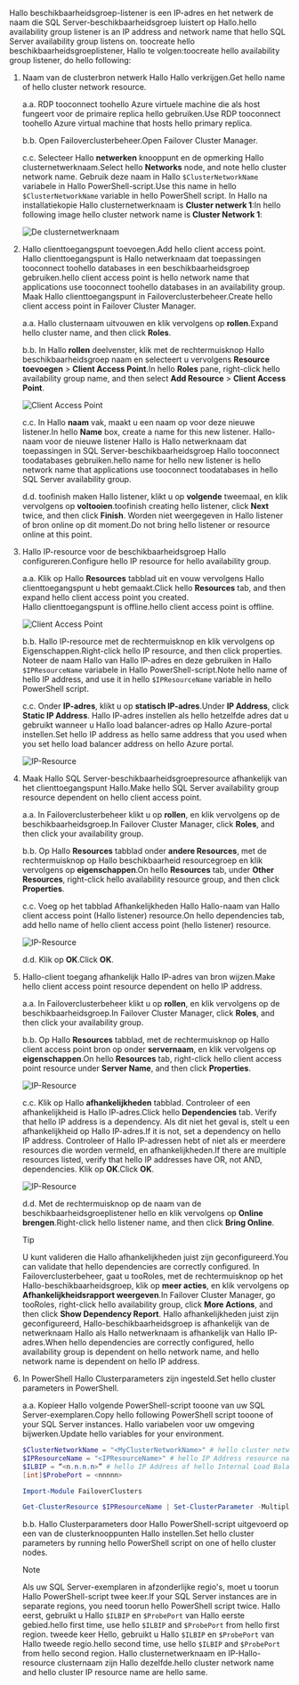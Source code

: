 <span data-ttu-id="02e51-101">Hallo beschikbaarheidsgroep-listener is een IP-adres en het netwerk de naam die SQL Server-beschikbaarheidsgroep luistert op Hallo.</span><span class="sxs-lookup"><span data-stu-id="02e51-101">hello availability group listener is an IP address and network name that hello SQL Server availability group listens on.</span></span> <span data-ttu-id="02e51-102">toocreate hello beschikbaarheidsgroeplistener, Hallo te volgen:</span><span class="sxs-lookup"><span data-stu-id="02e51-102">toocreate hello availability group listener, do hello following:</span></span>

1. <span data-ttu-id="02e51-103"><a name="getnet"></a>Naam van de clusterbron netwerk Hallo Hallo verkrijgen.</span><span class="sxs-lookup"><span data-stu-id="02e51-103"><a name="getnet"></a>Get hello name of hello cluster network resource.</span></span>

    <span data-ttu-id="02e51-104">a.</span><span class="sxs-lookup"><span data-stu-id="02e51-104">a.</span></span> <span data-ttu-id="02e51-105">RDP tooconnect toohello Azure virtuele machine die als host fungeert voor de primaire replica hello gebruiken.</span><span class="sxs-lookup"><span data-stu-id="02e51-105">Use RDP tooconnect toohello Azure virtual machine that hosts hello primary replica.</span></span> 

    <span data-ttu-id="02e51-106">b.</span><span class="sxs-lookup"><span data-stu-id="02e51-106">b.</span></span> <span data-ttu-id="02e51-107">Open Failoverclusterbeheer.</span><span class="sxs-lookup"><span data-stu-id="02e51-107">Open Failover Cluster Manager.</span></span>

    <span data-ttu-id="02e51-108">c.</span><span class="sxs-lookup"><span data-stu-id="02e51-108">c.</span></span> <span data-ttu-id="02e51-109">Selecteer Hallo **netwerken** knooppunt en de opmerking Hallo clusternetwerknaam.</span><span class="sxs-lookup"><span data-stu-id="02e51-109">Select hello **Networks** node, and note hello cluster network name.</span></span> <span data-ttu-id="02e51-110">Gebruik deze naam in Hallo `$ClusterNetworkName` variabele in Hallo PowerShell-script.</span><span class="sxs-lookup"><span data-stu-id="02e51-110">Use this name in hello `$ClusterNetworkName` variable in hello PowerShell script.</span></span> <span data-ttu-id="02e51-111">In Hallo na installatiekopie Hallo clusternetwerknaam is **Cluster netwerk 1**:</span><span class="sxs-lookup"><span data-stu-id="02e51-111">In hello following image hello cluster network name is **Cluster Network 1**:</span></span>

   ![De clusternetwerknaam](./media/virtual-machines-ag-listener-configure/90-clusternetworkname.png)

2. <span data-ttu-id="02e51-113"><a name="addcap"></a>Hallo clienttoegangspunt toevoegen.</span><span class="sxs-lookup"><span data-stu-id="02e51-113"><a name="addcap"></a>Add hello client access point.</span></span>  
    <span data-ttu-id="02e51-114">Hallo clienttoegangspunt is Hallo netwerknaam dat toepassingen tooconnect toohello databases in een beschikbaarheidsgroep gebruiken.</span><span class="sxs-lookup"><span data-stu-id="02e51-114">hello client access point is hello network name that applications use tooconnect toohello databases in an availability group.</span></span> <span data-ttu-id="02e51-115">Maak Hallo clienttoegangspunt in Failoverclusterbeheer.</span><span class="sxs-lookup"><span data-stu-id="02e51-115">Create hello client access point in Failover Cluster Manager.</span></span>

    <span data-ttu-id="02e51-116">a.</span><span class="sxs-lookup"><span data-stu-id="02e51-116">a.</span></span> <span data-ttu-id="02e51-117">Hallo clusternaam uitvouwen en klik vervolgens op **rollen**.</span><span class="sxs-lookup"><span data-stu-id="02e51-117">Expand hello cluster name, and then click **Roles**.</span></span>

    <span data-ttu-id="02e51-118">b.</span><span class="sxs-lookup"><span data-stu-id="02e51-118">b.</span></span> <span data-ttu-id="02e51-119">In Hallo **rollen** deelvenster, klik met de rechtermuisknop Hallo beschikbaarheidsgroep naam en selecteert u vervolgens **Resource toevoegen** > **Client Access Point**.</span><span class="sxs-lookup"><span data-stu-id="02e51-119">In hello **Roles** pane, right-click hello availability group name, and then select **Add Resource** > **Client Access Point**.</span></span>

   ![Client Access Point](./media/virtual-machines-ag-listener-configure/92-addclientaccesspoint.png)

    <span data-ttu-id="02e51-121">c.</span><span class="sxs-lookup"><span data-stu-id="02e51-121">c.</span></span> <span data-ttu-id="02e51-122">In Hallo **naam** vak, maakt u een naam op voor deze nieuwe listener.</span><span class="sxs-lookup"><span data-stu-id="02e51-122">In hello **Name** box, create a name for this new listener.</span></span> 
   <span data-ttu-id="02e51-123">Hallo-naam voor de nieuwe listener Hallo is Hallo netwerknaam dat toepassingen in SQL Server-beschikbaarheidsgroep Hallo tooconnect toodatabases gebruiken.</span><span class="sxs-lookup"><span data-stu-id="02e51-123">hello name for hello new listener is hello network name that applications use tooconnect toodatabases in hello SQL Server availability group.</span></span>
   
    <span data-ttu-id="02e51-124">d.</span><span class="sxs-lookup"><span data-stu-id="02e51-124">d.</span></span> <span data-ttu-id="02e51-125">toofinish maken Hallo listener, klikt u op **volgende** tweemaal, en klik vervolgens op **voltooien**.</span><span class="sxs-lookup"><span data-stu-id="02e51-125">toofinish creating hello listener, click **Next** twice, and then click **Finish**.</span></span> <span data-ttu-id="02e51-126">Worden niet weergegeven in Hallo listener of bron online op dit moment.</span><span class="sxs-lookup"><span data-stu-id="02e51-126">Do not bring hello listener or resource online at this point.</span></span>

3. <span data-ttu-id="02e51-127"><a name="congroup"></a>Hallo IP-resource voor de beschikbaarheidsgroep Hallo configureren.</span><span class="sxs-lookup"><span data-stu-id="02e51-127"><a name="congroup"></a>Configure hello IP resource for hello availability group.</span></span>

    <span data-ttu-id="02e51-128">a.</span><span class="sxs-lookup"><span data-stu-id="02e51-128">a.</span></span> <span data-ttu-id="02e51-129">Klik op Hallo **Resources** tabblad uit en vouw vervolgens Hallo clienttoegangspunt u hebt gemaakt.</span><span class="sxs-lookup"><span data-stu-id="02e51-129">Click hello **Resources** tab, and then expand hello client access point you created.</span></span>  
    <span data-ttu-id="02e51-130">Hallo clienttoegangspunt is offline.</span><span class="sxs-lookup"><span data-stu-id="02e51-130">hello client access point is offline.</span></span>

   ![Client Access Point](./media/virtual-machines-ag-listener-configure/94-newclientaccesspoint.png) 

    <span data-ttu-id="02e51-132">b.</span><span class="sxs-lookup"><span data-stu-id="02e51-132">b.</span></span> <span data-ttu-id="02e51-133">Hallo IP-resource met de rechtermuisknop en klik vervolgens op Eigenschappen.</span><span class="sxs-lookup"><span data-stu-id="02e51-133">Right-click hello IP resource, and then click properties.</span></span> <span data-ttu-id="02e51-134">Noteer de naam Hallo van Hallo IP-adres en deze gebruiken in Hallo `$IPResourceName` variabele in Hallo PowerShell-script.</span><span class="sxs-lookup"><span data-stu-id="02e51-134">Note hello name of hello IP address, and use it in hello `$IPResourceName` variable in hello PowerShell script.</span></span>

    <span data-ttu-id="02e51-135">c.</span><span class="sxs-lookup"><span data-stu-id="02e51-135">c.</span></span> <span data-ttu-id="02e51-136">Onder **IP-adres**, klikt u op **statisch IP-adres**.</span><span class="sxs-lookup"><span data-stu-id="02e51-136">Under **IP Address**, click **Static IP Address**.</span></span> <span data-ttu-id="02e51-137">Hallo IP-adres instellen als hello hetzelfde adres dat u gebruikt wanneer u Hallo load balancer-adres op Hallo Azure-portal instellen.</span><span class="sxs-lookup"><span data-stu-id="02e51-137">Set hello IP address as hello same address that you used when you set hello load balancer address on hello Azure portal.</span></span>

   ![IP-Resource](./media/virtual-machines-ag-listener-configure/96-ipresource.png) 

    <!-----------------------I don't see this option on server 2016
    1. Disable NetBIOS for this address and click **OK**. Repeat this step for each IP resource if your solution spans multiple Azure VNets. 
    ------------------------->

4. <span data-ttu-id="02e51-139"><a name = "dependencyGroup"></a>Maak Hallo SQL Server-beschikbaarheidsgroepresource afhankelijk van het clienttoegangspunt Hallo.</span><span class="sxs-lookup"><span data-stu-id="02e51-139"><a name = "dependencyGroup"></a>Make hello SQL Server availability group resource dependent on hello client access point.</span></span>

    <span data-ttu-id="02e51-140">a.</span><span class="sxs-lookup"><span data-stu-id="02e51-140">a.</span></span> <span data-ttu-id="02e51-141">In Failoverclusterbeheer klikt u op **rollen**, en klik vervolgens op de beschikbaarheidsgroep.</span><span class="sxs-lookup"><span data-stu-id="02e51-141">In Failover Cluster Manager, click **Roles**, and then click your availability group.</span></span>

    <span data-ttu-id="02e51-142">b.</span><span class="sxs-lookup"><span data-stu-id="02e51-142">b.</span></span> <span data-ttu-id="02e51-143">Op Hallo **Resources** tabblad onder **andere Resources**, met de rechtermuisknop op Hallo beschikbaarheid resourcegroep en klik vervolgens op **eigenschappen**.</span><span class="sxs-lookup"><span data-stu-id="02e51-143">On hello **Resources** tab, under **Other Resources**, right-click hello availability resource group, and then click **Properties**.</span></span> 

    <span data-ttu-id="02e51-144">c.</span><span class="sxs-lookup"><span data-stu-id="02e51-144">c.</span></span> <span data-ttu-id="02e51-145">Voeg op het tabblad Afhankelijkheden Hallo Hallo-naam van Hallo client access point (Hallo listener) resource.</span><span class="sxs-lookup"><span data-stu-id="02e51-145">On hello dependencies tab, add hello name of hello client access point (hello listener) resource.</span></span>

   ![IP-Resource](./media/virtual-machines-ag-listener-configure/97-propertiesdependencies.png) 

    <span data-ttu-id="02e51-147">d.</span><span class="sxs-lookup"><span data-stu-id="02e51-147">d.</span></span> <span data-ttu-id="02e51-148">Klik op **OK**.</span><span class="sxs-lookup"><span data-stu-id="02e51-148">Click **OK**.</span></span>

5. <span data-ttu-id="02e51-149"><a name="listname"></a>Hallo-client toegang afhankelijk Hallo IP-adres van bron wijzen.</span><span class="sxs-lookup"><span data-stu-id="02e51-149"><a name="listname"></a>Make hello client access point resource dependent on hello IP address.</span></span>

    <span data-ttu-id="02e51-150">a.</span><span class="sxs-lookup"><span data-stu-id="02e51-150">a.</span></span> <span data-ttu-id="02e51-151">In Failoverclusterbeheer klikt u op **rollen**, en klik vervolgens op de beschikbaarheidsgroep.</span><span class="sxs-lookup"><span data-stu-id="02e51-151">In Failover Cluster Manager, click **Roles**, and then click your availability group.</span></span> 

    <span data-ttu-id="02e51-152">b.</span><span class="sxs-lookup"><span data-stu-id="02e51-152">b.</span></span> <span data-ttu-id="02e51-153">Op Hallo **Resources** tabblad, met de rechtermuisknop op Hallo client access point bron op onder **servernaam**, en klik vervolgens op **eigenschappen**.</span><span class="sxs-lookup"><span data-stu-id="02e51-153">On hello **Resources** tab, right-click hello client access point resource under **Server Name**, and then click **Properties**.</span></span> 

   ![IP-Resource](./media/virtual-machines-ag-listener-configure/98-dependencies.png) 

    <span data-ttu-id="02e51-155">c.</span><span class="sxs-lookup"><span data-stu-id="02e51-155">c.</span></span> <span data-ttu-id="02e51-156">Klik op Hallo **afhankelijkheden** tabblad. Controleer of een afhankelijkheid is Hallo IP-adres.</span><span class="sxs-lookup"><span data-stu-id="02e51-156">Click hello **Dependencies** tab. Verify that hello IP address is a dependency.</span></span> <span data-ttu-id="02e51-157">Als dit niet het geval is, stelt u een afhankelijkheid op Hallo IP-adres.</span><span class="sxs-lookup"><span data-stu-id="02e51-157">If it is not, set a dependency on hello IP address.</span></span> <span data-ttu-id="02e51-158">Controleer of Hallo IP-adressen hebt of niet als er meerdere resources die worden vermeld, en afhankelijkheden.</span><span class="sxs-lookup"><span data-stu-id="02e51-158">If there are multiple resources listed, verify that hello IP addresses have OR, not AND, dependencies.</span></span> <span data-ttu-id="02e51-159">Klik op **OK**.</span><span class="sxs-lookup"><span data-stu-id="02e51-159">Click **OK**.</span></span> 

   ![IP-Resource](./media/virtual-machines-ag-listener-configure/98-propertiesdependencies.png) 

    <span data-ttu-id="02e51-161">d.</span><span class="sxs-lookup"><span data-stu-id="02e51-161">d.</span></span> <span data-ttu-id="02e51-162">Met de rechtermuisknop op de naam van de beschikbaarheidsgroeplistener hello en klik vervolgens op **Online brengen**.</span><span class="sxs-lookup"><span data-stu-id="02e51-162">Right-click hello listener name, and then click **Bring Online**.</span></span> 

    >[!TIP]
    ><span data-ttu-id="02e51-163">U kunt valideren die Hallo afhankelijkheden juist zijn geconfigureerd.</span><span class="sxs-lookup"><span data-stu-id="02e51-163">You can validate that hello dependencies are correctly configured.</span></span> <span data-ttu-id="02e51-164">In Failoverclusterbeheer, gaat u tooRoles, met de rechtermuisknop op het Hallo-beschikbaarheidsgroep, klik op **meer acties**, en klik vervolgens op **Afhankelijkheidsrapport weergeven**.</span><span class="sxs-lookup"><span data-stu-id="02e51-164">In Failover Cluster Manager, go tooRoles, right-click hello availability group, click **More Actions**, and then click  **Show Dependency Report**.</span></span> <span data-ttu-id="02e51-165">Hallo afhankelijkheden juist zijn geconfigureerd, Hallo-beschikbaarheidsgroep is afhankelijk van de netwerknaam Hallo als Hallo netwerknaam is afhankelijk van Hallo IP-adres.</span><span class="sxs-lookup"><span data-stu-id="02e51-165">When hello dependencies are correctly configured, hello availability group is dependent on hello network name, and hello network name is dependent on hello IP address.</span></span> 


6. <span data-ttu-id="02e51-166"><a name="setparam"></a>In PowerShell Hallo Clusterparameters zijn ingesteld.</span><span class="sxs-lookup"><span data-stu-id="02e51-166"><a name="setparam"></a>Set hello cluster parameters in PowerShell.</span></span>
    
    <span data-ttu-id="02e51-167">a.</span><span class="sxs-lookup"><span data-stu-id="02e51-167">a.</span></span> <span data-ttu-id="02e51-168">Kopieer Hallo volgende PowerShell-script tooone van uw SQL Server-exemplaren.</span><span class="sxs-lookup"><span data-stu-id="02e51-168">Copy hello following PowerShell script tooone of your SQL Server instances.</span></span> <span data-ttu-id="02e51-169">Hallo variabelen voor uw omgeving bijwerken.</span><span class="sxs-lookup"><span data-stu-id="02e51-169">Update hello variables for your environment.</span></span>     
    
    ```PowerShell
    $ClusterNetworkName = "<MyClusterNetworkName>" # hello cluster network name (Use Get-ClusterNetwork on Windows Server 2012 of higher toofind hello name)
    $IPResourceName = "<IPResourceName>" # hello IP Address resource name
    $ILBIP = “<n.n.n.n>” # hello IP Address of hello Internal Load Balancer (ILB). This is hello static IP address for hello load balancer you configured in hello Azure portal.
    [int]$ProbePort = <nnnnn>
    
    Import-Module FailoverClusters
    
    Get-ClusterResource $IPResourceName | Set-ClusterParameter -Multiple @{"Address"="$ILBIP";"ProbePort"=$ProbePort;"SubnetMask"="255.255.255.255";"Network"="$ClusterNetworkName";"EnableDhcp"=0}
    ```

    <span data-ttu-id="02e51-170">b.</span><span class="sxs-lookup"><span data-stu-id="02e51-170">b.</span></span> <span data-ttu-id="02e51-171">Hallo Clusterparameters door Hallo PowerShell-script uitgevoerd op een van de clusterknooppunten Hallo instellen.</span><span class="sxs-lookup"><span data-stu-id="02e51-171">Set hello cluster parameters by running hello PowerShell script on one of hello cluster nodes.</span></span>  

    > [!NOTE]
    > <span data-ttu-id="02e51-172">Als uw SQL Server-exemplaren in afzonderlijke regio's, moet u toorun Hallo PowerShell-script twee keer.</span><span class="sxs-lookup"><span data-stu-id="02e51-172">If your SQL Server instances are in separate regions, you need toorun hello PowerShell script twice.</span></span> <span data-ttu-id="02e51-173">Hallo eerst, gebruikt u Hallo `$ILBIP` en `$ProbePort` van Hallo eerste gebied.</span><span class="sxs-lookup"><span data-stu-id="02e51-173">hello first time, use hello `$ILBIP` and `$ProbePort` from hello first region.</span></span> <span data-ttu-id="02e51-174">tweede keer Hello, gebruikt u Hallo `$ILBIP` en `$ProbePort` van Hallo tweede regio.</span><span class="sxs-lookup"><span data-stu-id="02e51-174">hello second time, use hello `$ILBIP` and `$ProbePort` from hello second region.</span></span> <span data-ttu-id="02e51-175">Hallo clusternetwerknaam en IP-Hallo-resource clusternaam zijn Hallo dezelfde.</span><span class="sxs-lookup"><span data-stu-id="02e51-175">hello cluster network name and hello cluster IP resource name are hello same.</span></span> 
